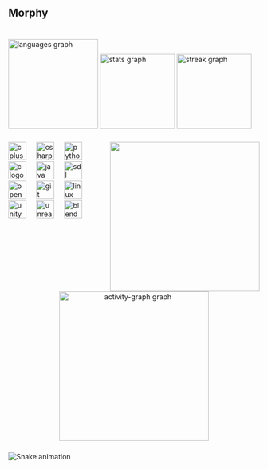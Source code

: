 <h2 align="left">Morphy</h2>

###

<br clear="both">

<div align="left">
  <img src="https://github-readme-stats.vercel.app/api/top-langs?username=why-morphy&locale=en&hide_title=false&layout=compact&card_width=320&langs_count=5&theme=gotham&hide_border=false" height="180" alt="languages graph"  />
  <img src="https://github-readme-stats.vercel.app/api?username=why-morphy&hide_title=true&hide_rank=false&show_icons=true&include_all_commits=true&count_private=true&disable_animations=false&theme=gotham&locale=en&hide_border=false" height="150" alt="stats graph"  />
  <img src="https://streak-stats.demolab.com?user=why-morphy&locale=en&mode=daily&theme=gotham&hide_border=false&border_radius=5" height="150" alt="streak graph"  />
</div>

###

<img align="right" height="300" src="https://media3.giphy.com/media/v1.Y2lkPTc5MGI3NjExOGhpZDk0azFobjVndHdqeHg4cHJqNjk5a21ycnR6Z3A2OTNhMzBjZSZlcD12MV9pbnRlcm5hbF9naWZfYnlfaWQmY3Q9cw/BOPrq7m5jYS1W/giphy.gif"  />

###

<div align="left">
  <img src="https://cdn.jsdelivr.net/gh/devicons/devicon/icons/cplusplus/cplusplus-original.svg" height="36" alt="cplusplus logo"  />
  <img width="12" />
  <img src="https://cdn.jsdelivr.net/gh/devicons/devicon/icons/csharp/csharp-original.svg" height="36" alt="csharp logo"  />
  <img width="12" />
  <img src="https://cdn.jsdelivr.net/gh/devicons/devicon/icons/python/python-original.svg" height="36" alt="python logo"  />
  <img width="12" />
  <img src="https://cdn.jsdelivr.net/gh/devicons/devicon/icons/c/c-original.svg" height="36" alt="c logo"  />
  <img width="12" />
  <img src="https://cdn.jsdelivr.net/gh/devicons/devicon/icons/java/java-original.svg" height="36" alt="java logo"  />
  <img width="12" />
  <img src="https://cdn.jsdelivr.net/gh/devicons/devicon/icons/sdl/sdl-original.svg" height="36" alt="sdl logo"  />
  <img width="12" />
  <img src="https://cdn.simpleicons.org/opengl/5586A4" height="36" alt="opengl logo"  />
  <img width="12" />
  <img src="https://cdn.jsdelivr.net/gh/devicons/devicon/icons/git/git-original.svg" height="36" alt="git logo"  />
  <img width="12" />
  <img src="https://cdn.simpleicons.org/linux/FCC624" height="36" alt="linux logo"  />
  <img width="12" />
  <img src="https://cdn.jsdelivr.net/gh/devicons/devicon/icons/unity/unity-original.svg" height="36" alt="unity logo"  />
  <img width="12" />
  <img src="https://skillicons.dev/icons?i=unreal" height="36" alt="unrealengine logo"  />
  <img width="12" />
  <img src="https://skillicons.dev/icons?i=blender" height="36" alt="blender logo"  />
</div>

###

<div align="center">
  <img src="https://github-readme-activity-graph.vercel.app/graph?username=why-morphy&radius=16&theme=github-dark-dimmed&area=true&order=5" height="300" alt="activity-graph graph"  />
</div>

###

<img src="https://raw.githubusercontent.com/why-morphy/why-morphy/output/snake.svg" alt="Snake animation" />

###
